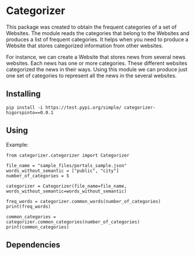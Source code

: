 # Categorizer

This package was created to obtain the frequent categories of a set of Websites.
The module reads the categories that belong to the Websites and produces a list of frequent categories.
It helps when you need to produce a Website that stores categorized information from other websites.

For instance, we can create a Website that stores news from several news websites.
Each news has one or more categories. These different websites categorized the news in their ways. 
Using this module we can produce just one set of categories to represent all the news in the several 
websites.

## Installing

```
pip install -i https://test.pypi.org/simple/ categorizer-higorspinto==0.0.1
```

## Using


Example:

```
from categorizer.categorizer import Categorizer

file_name = "sample_files/portals_sample.json"
words_without_semantic = ["public", "city"]
number_of_categories = 5

categorizer = Categorizer(file_name=file_name, words_without_semantic=words_without_semantic)

freq_words = categorizer.common_words(number_of_categories)
print(freq_words)

common_categories = categorizer.common_categories(number_of_categories)
print(common_categories)
```

## Dependencies 
